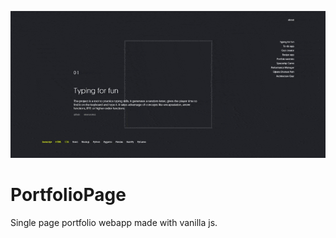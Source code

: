 ![alt text](https://raw.githubusercontent.com/ChristopherZinger/PortfolioPage/master/assets/portfolio_app.gif "App preview")


# PortfolioPage
Single page portfolio webapp made with vanilla js.

